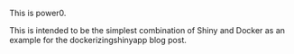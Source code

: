 This is power0. 

This is intended to be the simplest combination of Shiny and Docker as an
example for the dockerizingshinyapp blog post. 

